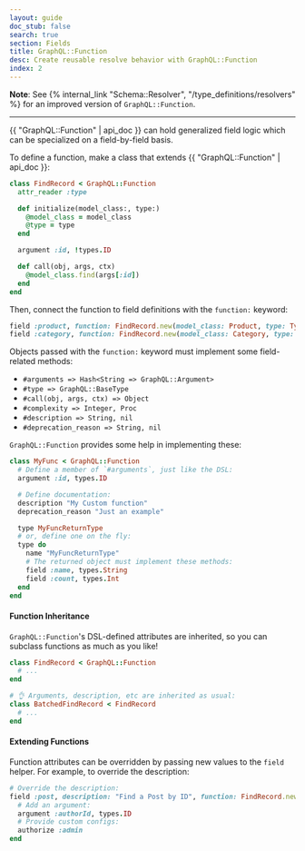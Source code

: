 ```yaml
---
layout: guide
doc_stub: false
search: true
section: Fields
title: GraphQL::Function
desc: Create reusable resolve behavior with GraphQL::Function
index: 2
---
```



__Note__: See {% internal_link "Schema::Resolver", "/type_definitions/resolvers" %} for an improved version of `GraphQL::Function`.

_____

{{ "GraphQL::Function" | api_doc }} can hold generalized field logic which can be specialized on a field-by-field basis.

To define a function, make a class that extends {{ "GraphQL::Function" | api_doc }}:

```ruby
class FindRecord < GraphQL::Function
  attr_reader :type

  def initialize(model_class:, type:)
    @model_class = model_class
    @type = type
  end

  argument :id, !types.ID

  def call(obj, args, ctx)
    @model_class.find(args[:id])
  end
end
```

Then, connect the function to field definitions with the `function:` keyword:

```ruby
field :product, function: FindRecord.new(model_class: Product, type: Types::ProductType)
field :category, function: FindRecord.new(model_class: Category, type: Types::CategoryType)
```

Objects passed with the `function:` keyword must implement some field-related methods:

- `#arguments => Hash<String => GraphQL::Argument>`
- `#type => GraphQL::BaseType`
- `#call(obj, args, ctx) => Object`
- `#complexity => Integer, Proc`
- `#description => String, nil`
- `#deprecation_reason => String, nil`

`GraphQL::Function` provides some help in implementing these:

```ruby
class MyFunc < GraphQL::Function
  # Define a member of `#arguments`, just like the DSL:
  argument :id, types.ID

  # Define documentation:
  description "My Custom function"
  deprecation_reason "Just an example"

  type MyFuncReturnType
  # or, define one on the fly:
  type do
    name "MyFuncReturnType"
    # The returned object must implement these methods:
    field :name, types.String
    field :count, types.Int
  end
end
```

#### Function Inheritance

`GraphQL::Function`'s DSL-defined attributes are inherited, so you can subclass functions as much as you like!

```ruby
class FindRecord < GraphQL::Function
  # ...
end

# 👌 Arguments, description, etc are inherited as usual:
class BatchedFindRecord < FindRecord
  # ...
end
```

#### Extending Functions

Function attributes can be overridden by passing new values to the `field` helper. For example, to override the description:

```ruby
# Override the description:
field :post, description: "Find a Post by ID", function: FindRecord.new(model: Post) do
  # Add an argument:
  argument :authorId, types.ID
  # Provide custom configs:
  authorize :admin
end
```
